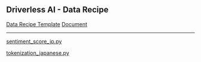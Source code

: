 ## Driverless AI - Data Recipe

[Data Recipe Template](https://github.com/h2oai/driverlessai-recipes/blob/rel-1.9.1/data/data_template.py)
[Document](http://docs.h2o.ai/driverless-ai/latest-stable/docs/userguide/custom-recipes-data-recipes.html)

****

[sentiment_score_jp.py](./sentiment_score_jp.py)

[tokenization_japanese.py](./tokenization_japanese.py)

